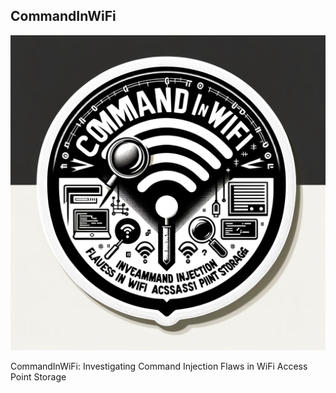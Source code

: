 ## CommandInWiFi
![](CommandInWiFi-sticker.png)

CommandInWiFi: Investigating Command Injection Flaws in WiFi Access Point Storage
